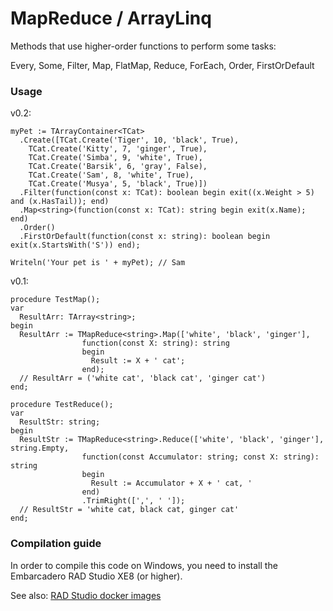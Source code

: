 # MapReduce / ArrayLinq

Methods that use higher-order functions to perform some tasks:

Every, Some, Filter, Map, FlatMap, Reduce, ForEach, Order, FirstOrDefault

### Usage

v0.2:

```delphi
myPet := TArrayContainer<TCat>
  .Create([TCat.Create('Tiger', 10, 'black', True),
    TCat.Create('Kitty', 7, 'ginger', True),
    TCat.Create('Simba', 9, 'white', True),
    TCat.Create('Barsik', 6, 'gray', False),
    TCat.Create('Sam', 8, 'white', True),
    TCat.Create('Musya', 5, 'black', True)])
  .Filter(function(const x: TCat): boolean begin exit((x.Weight > 5) and (x.HasTail)); end)
  .Map<string>(function(const x: TCat): string begin exit(x.Name); end)
  .Order()
  .FirstOrDefault(function(const x: string): boolean begin exit(x.StartsWith('S')) end);

Writeln('Your pet is ' + myPet); // Sam
```

v0.1:

```delphi
procedure TestMap();
var
  ResultArr: TArray<string>;
begin
  ResultArr := TMapReduce<string>.Map(['white', 'black', 'ginger'],
                function(const X: string): string
                begin
                  Result := X + ' cat';
                end);
  // ResultArr = ('white cat', 'black cat', 'ginger cat')
end;
```

```delphi
procedure TestReduce();
var
  ResultStr: string;
begin
  ResultStr := TMapReduce<string>.Reduce(['white', 'black', 'ginger'], string.Empty,
                function(const Accumulator: string; const X: string): string
                begin
                  Result := Accumulator + X + ' cat, '
                end)
                .TrimRight([',', ' ']);
  // ResultStr = 'white cat, black cat, ginger cat'
end;
```

### Compilation guide

In order to compile this code on Windows, you need to install the Embarcadero RAD Studio XE8 (or higher).

See also: [RAD Studio docker images](https://github.com/magicxor/radstudio-docker)
